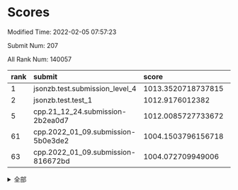# Scores

Modified Time: 2022-02-05 07:57:23

Submit Num: 207

All Rank Num: 140057

| rank |               submit               |       score        |       sigma        | pk_num |
| :--- | :--------------------------------- | :----------------- | :----------------- | :----- |
| 1    | jsonzb.test.submission_level_4     | 1013.3520718737815 | 0.790818181231576  | 2705   |
| 2    | jsonzb.test.test_1                 | 1012.9176012382    | 0.8077692253947338 | 2711   |
| 5    | cpp.21_12_24.submission-2b2ea0d7   | 1012.0085727733672 | 0.7681308648985259 | 2701   |
| 61   | cpp.2022_01_09.submission-5b0e3de2 | 1004.1503796156718 | 0.7098139014364381 | 2708   |
| 63   | cpp.2022_01_09.submission-816672bd | 1004.072709949006  | 0.7100512391378984 | 2703   |


<details>
<summary>全部</summary>

| rank |                 submit                 |       score        |       sigma        | pk_num |
| :--- | :------------------------------------- | :----------------- | :----------------- | :----- |
| 1    | jsonzb.test.submission_level_4         | 1013.3520718737815 | 0.790818181231576  | 2705   |
| 2    | jsonzb.test.test_1                     | 1012.9176012382    | 0.8077692253947338 | 2711   |
| 3    | gobigger.level_3.submission_level_3_2  | 1012.5681117922861 | 0.8119144291953505 | 2706   |
| 4    | gobigger.level_3.submission_level_3_0  | 1012.0855550810966 | 0.7900142662580092 | 2709   |
| 5    | cpp.21_12_24.submission-2b2ea0d7       | 1012.0085727733672 | 0.7681308648985259 | 2701   |
| 6    | gobigger.level_3.submission_level_3_39 | 1011.4134372532957 | 0.7761308510211457 | 2706   |
| 7    | gobigger.level_3.submission_level_3_11 | 1011.2480348898575 | 0.7559713544163041 | 2705   |
| 8    | gobigger.level_3.submission_level_3_24 | 1011.2163311027937 | 0.7726550704377403 | 2705   |
| 9    | gobigger.level_3.submission_level_3_26 | 1011.144615817826  | 0.7666170031553368 | 2706   |
| 10   | gobigger.level_3.submission_level_3_1  | 1011.0655442572289 | 0.7818539042051051 | 2707   |
| 11   | gobigger.level_3.submission_level_3_45 | 1011.0194049455934 | 0.764888942863539  | 2709   |
| 12   | gobigger.level_3.submission_level_3_21 | 1011.0021949590706 | 0.781311309156867  | 2705   |
| 13   | gobigger.level_3.submission_level_3_6  | 1010.8652499742014 | 0.7597211676684941 | 2702   |
| 14   | gobigger.level_3.submission_level_3_8  | 1010.6572963114063 | 0.7750727264899302 | 2709   |
| 15   | gobigger.level_3.submission_level_3_35 | 1010.5822686088809 | 0.7823657919748686 | 2708   |
| 16   | gobigger.level_3.submission_level_3_41 | 1010.4993313698499 | 0.756959443108384  | 2709   |
| 17   | gobigger.level_3.submission_level_3_47 | 1010.4065291624506 | 0.7598496980529629 | 2706   |
| 18   | gobigger.level_3.submission_level_3_34 | 1010.3564019119457 | 0.7460529292652494 | 2705   |
| 19   | gobigger.level_3.submission_level_3_43 | 1010.2632036250889 | 0.7691017610448001 | 2707   |
| 20   | gobigger.level_3.submission_level_3_40 | 1010.2588835286995 | 0.7638242955098934 | 2708   |
| 21   | gobigger.level_3.submission_level_3_16 | 1010.2114575861978 | 0.7594966687144615 | 2709   |
| 22   | gobigger.level_3.submission_level_3_14 | 1010.1556928441095 | 0.7670317222891311 | 2705   |
| 23   | gobigger.level_3.submission_level_3_20 | 1010.0749741768522 | 0.7686806905578837 | 2710   |
| 24   | gobigger.level_3.submission_level_3_13 | 1010.0037362051688 | 0.7533787967831649 | 2702   |
| 25   | gobigger.level_3.submission_level_3_4  | 1009.9709295953816 | 0.7521127390667173 | 2704   |
| 26   | gobigger.level_3.submission_level_3_23 | 1009.9654235467548 | 0.7645605038423064 | 2703   |
| 27   | gobigger.level_3.submission_level_3_31 | 1009.7542801211825 | 0.7622334146240354 | 2704   |
| 28   | gobigger.level_3.submission_level_3_15 | 1009.6936902465147 | 0.7553017501212868 | 2703   |
| 29   | gobigger.level_3.submission_level_3_18 | 1009.671734184275  | 0.7556700965568761 | 2708   |
| 30   | gobigger.level_3.submission_level_3_27 | 1009.611307409017  | 0.7445218321306712 | 2707   |
| 31   | gobigger.level_3.submission_level_3_5  | 1009.5624357178933 | 0.7411405366290602 | 2707   |
| 32   | gobigger.level_3.submission_level_3_3  | 1009.5360304173051 | 0.7396994194384651 | 2703   |
| 33   | gobigger.level_3.submission_level_3_48 | 1009.5303896581164 | 0.7337749779664253 | 2707   |
| 34   | gobigger.level_3.submission_level_3_32 | 1009.5228581555212 | 0.7588218344811222 | 2705   |
| 35   | gobigger.level_3.submission_level_3_46 | 1009.480556512003  | 0.7613294657230907 | 2708   |
| 36   | gobigger.level_3.submission_level_3_17 | 1009.4235337273101 | 0.7656938827345209 | 2708   |
| 37   | gobigger.level_3.submission_level_3_10 | 1009.4037778839098 | 0.7565170917431125 | 2702   |
| 38   | gobigger.level_3.submission_level_3_7  | 1009.3792856266903 | 0.7593940013883985 | 2708   |
| 39   | gobigger.level_3.submission_level_3_25 | 1009.3368645171347 | 0.7570991304539078 | 2712   |
| 40   | gobigger.level_3.submission_level_3_22 | 1009.3237593321775 | 0.7670530658492587 | 2704   |
| 41   | gobigger.level_3.submission_level_3_37 | 1009.3031121578289 | 0.7449210674805459 | 2706   |
| 42   | gobigger.level_3.submission_level_3_38 | 1009.2721121962911 | 0.7479407199314545 | 2714   |
| 43   | gobigger.level_3.submission_level_3_9  | 1009.237060524964  | 0.7460937743354897 | 2704   |
| 44   | gobigger.level_3.submission_level_3_12 | 1009.2337108744224 | 0.7569927420080356 | 2705   |
| 45   | gobigger.level_3.submission_level_3_36 | 1009.1970601517796 | 0.7565187174099026 | 2705   |
| 46   | gobigger.level_3.submission_level_3_44 | 1009.0933443637329 | 0.7730333432991908 | 2702   |
| 47   | gobigger.level_3.submission_level_3_19 | 1009.0698539212594 | 0.7247484576285225 | 2701   |
| 48   | gobigger.level_3.submission_level_3_42 | 1008.9105403333084 | 0.749310454848735  | 2708   |
| 49   | gobigger.level_3.submission_level_3_29 | 1008.8567564884783 | 0.7485613564580016 | 2706   |
| 50   | gobigger.level_3.submission_level_3_30 | 1008.7719903060153 | 0.7638973973468439 | 2706   |
| 51   | gobigger.level_3.submission_level_3_33 | 1008.7328223129584 | 0.7420953901562559 | 2712   |
| 52   | gobigger.level_3.submission_level_3_49 | 1008.3561078695981 | 0.7303070699806666 | 2710   |
| 53   | gobigger.level_3.submission_level_3_28 | 1008.0090463247687 | 0.7363756869946875 | 2708   |
| 54   | gobigger.level_1.submission_level_1_16 | 1005.3849827102861 | 0.7213119722349611 | 2705   |
| 55   | gobigger.level_1.submission_level_1_34 | 1005.1543424105278 | 0.7162680514408446 | 2708   |
| 56   | gobigger.level_1.submission_level_1_15 | 1004.9253369870149 | 0.7212943821739216 | 2709   |
| 57   | gobigger.level_1.submission_level_1_26 | 1004.698593231939  | 0.7227761748425663 | 2711   |
| 58   | gobigger.level_1.submission_level_1_12 | 1004.3898748956751 | 0.7177745052136496 | 2709   |
| 59   | gobigger.level_1.submission_level_1_43 | 1004.2733374369116 | 0.7273164559754296 | 2709   |
| 60   | gobigger.level_1.submission_level_1_1  | 1004.2204526347919 | 0.7313659243046652 | 2705   |
| 61   | cpp.2022_01_09.submission-5b0e3de2     | 1004.1503796156718 | 0.7098139014364381 | 2708   |
| 62   | gobigger.level_1.submission_level_1_47 | 1004.1383389908308 | 0.7225700227496097 | 2707   |
| 63   | cpp.2022_01_09.submission-816672bd     | 1004.072709949006  | 0.7100512391378984 | 2703   |
| 64   | gobigger.level_1.submission_level_1_41 | 1003.9771555777118 | 0.724171001677867  | 2708   |
| 65   | gobigger.level_1.submission_level_1_28 | 1003.7872673844645 | 0.7246980778435985 | 2705   |
| 66   | gobigger.level_1.submission_level_1_42 | 1003.7525027881675 | 0.7136683220324467 | 2706   |
| 67   | gobigger.level_1.submission_level_1_35 | 1003.6658124121909 | 0.7254336481287672 | 2707   |
| 68   | gobigger.level_1.submission_level_1_39 | 1003.6553693514708 | 0.7162099301541976 | 2705   |
| 69   | gobigger.level_1.submission_level_1_21 | 1003.6297838653315 | 0.7108331176933939 | 2704   |
| 70   | gobigger.level_1.submission_level_1_25 | 1003.5843594410936 | 0.7177508251841056 | 2708   |
| 71   | gobigger.level_1.submission_level_1_13 | 1003.5360969719311 | 0.7282692323664278 | 2712   |
| 72   | gobigger.level_1.submission_level_1_36 | 1003.4765759298858 | 0.7178404608232811 | 2706   |
| 73   | gobigger.level_1.submission_level_1_5  | 1003.4212971465923 | 0.7170398823755735 | 2703   |
| 74   | gobigger.level_1.submission_level_1_32 | 1003.4186418224449 | 0.7177482352900734 | 2705   |
| 75   | gobigger.level_1.submission_level_1_10 | 1003.3801468512875 | 0.7068313901636161 | 2707   |
| 76   | gobigger.level_1.submission_level_1_45 | 1003.3374359621777 | 0.7147593408738571 | 2705   |
| 77   | gobigger.level_1.submission_level_1_9  | 1003.2545507192174 | 0.7076040009253393 | 2706   |
| 78   | gobigger.level_1.submission_level_1_49 | 1003.2211899364054 | 0.7260048460111491 | 2708   |
| 79   | gobigger.level_1.submission_level_1_18 | 1003.2189857594916 | 0.7194106539949896 | 2707   |
| 80   | gobigger.level_1.submission_level_1_44 | 1003.1391730114419 | 0.7169484954888364 | 2704   |
| 81   | gobigger.level_1.submission_level_1_17 | 1003.1259246959221 | 0.7084815337186381 | 2704   |
| 82   | gobigger.level_1.submission_level_1_23 | 1003.1218810336479 | 0.7116327610339559 | 2711   |
| 83   | gobigger.level_1.submission_level_1_22 | 1003.1168386322554 | 0.7103704430247447 | 2705   |
| 84   | gobigger.level_1.submission_level_1_20 | 1003.1024287547933 | 0.7200207990205243 | 2706   |
| 85   | gobigger.level_1.submission_level_1_11 | 1003.0696332485338 | 0.720483710251312  | 2708   |
| 86   | gobigger.level_1.submission_level_1_24 | 1003.0126872318115 | 0.7214486138161279 | 2707   |
| 87   | gobigger.level_1.submission_level_1_27 | 1002.951519669118  | 0.7180868974344307 | 2704   |
| 88   | gobigger.level_1.submission_level_1_2  | 1002.9373950291625 | 0.709714211614763  | 2706   |
| 89   | gobigger.level_1.submission_level_1_40 | 1002.779359004277  | 0.7226867861000974 | 2705   |
| 90   | gobigger.level_1.submission_level_1_7  | 1002.7449044023731 | 0.7063622593517724 | 2705   |
| 91   | gobigger.level_1.submission_level_1_31 | 1002.7399655398251 | 0.7112921509484763 | 2708   |
| 92   | gobigger.level_1.submission_level_1_30 | 1002.6013780203286 | 0.717799914175294  | 2696   |
| 93   | gobigger.level_1.submission_level_1_4  | 1002.5161699020941 | 0.7159697147905636 | 2703   |
| 94   | gobigger.level_1.submission_level_1_46 | 1002.4663979495465 | 0.7195087104684639 | 2703   |
| 95   | gobigger.level_1.submission_level_1_48 | 1002.448318402415  | 0.7046091853685108 | 2703   |
| 96   | gobigger.level_1.submission_level_1_0  | 1002.44071740101   | 0.7113248699181519 | 2707   |
| 97   | gobigger.level_1.submission_level_1_3  | 1002.3156679932299 | 0.7144648606734557 | 2707   |
| 98   | gobigger.level_1.submission_level_1_19 | 1002.3051062324986 | 0.71075795373855   | 2708   |
| 99   | gobigger.level_1.submission_level_1_29 | 1002.3040063865739 | 0.71444812980901   | 2708   |
| 100  | gobigger.level_1.submission_level_1_37 | 1002.2947783925667 | 0.7201470841395002 | 2704   |
| 101  | gobigger.level_1.submission_level_1_33 | 1002.2143015020631 | 0.7160555337695872 | 2706   |
| 102  | gobigger.level_1.submission_level_1_6  | 1002.2073533646536 | 0.7165416602428769 | 2707   |
| 103  | gobigger.level_1.submission_level_1_8  | 1002.1812828453697 | 0.7123959061520515 | 2704   |
| 104  | gobigger.level_1.submission_level_1_14 | 1002.0256203110441 | 0.7124122967186809 | 2707   |
| 105  | gobigger.level_1.submission_level_1_38 | 1001.3950676340644 | 0.7241727208892167 | 2709   |
| 106  | gobigger.random.submission_random_23   | 997.5248721585765  | 0.7051145465535972 | 2707   |
| 107  | gobigger.random.submission_random_9    | 997.3443858833859  | 0.7122115600455097 | 2708   |
| 108  | gobigger.random.submission_random_31   | 997.2302053271114  | 0.7068965522524071 | 2703   |
| 109  | gobigger.random.submission_random_47   | 997.198548492628   | 0.7161652175592294 | 2703   |
| 110  | gobigger.random.submission_random_16   | 996.9591519962399  | 0.7128742079496515 | 2705   |
| 111  | gobigger.random.submission_random_19   | 996.8989133091064  | 0.7113437317774282 | 2704   |
| 112  | gobigger.random.submission_random_1    | 996.8280137534139  | 0.7219728691149812 | 2702   |
| 113  | gobigger.random.submission_random_15   | 996.7659441524961  | 0.715166557808054  | 2707   |
| 114  | gobigger.random.submission_random_48   | 996.7147043901548  | 0.7063530157282554 | 2707   |
| 115  | gobigger.random.submission_random_21   | 996.6803771822013  | 0.7004727940495813 | 2708   |
| 116  | gobigger.random.submission_random_5    | 996.5714555395177  | 0.70135506865617   | 2703   |
| 117  | gobigger.random.submission_random_43   | 996.5541687799374  | 0.7033001517540526 | 2706   |
| 118  | gobigger.random.submission_random_30   | 996.4826991337134  | 0.7002582836969674 | 2703   |
| 119  | gobigger.random.submission_random_14   | 996.4195665226596  | 0.7103384751651461 | 2710   |
| 120  | gobigger.random.submission_random_38   | 996.3777934224231  | 0.7112260062735632 | 2708   |
| 121  | gobigger.random.submission_random_12   | 996.2149259257626  | 0.6903696420776375 | 2700   |
| 122  | gobigger.random.submission_random_20   | 996.1679627811358  | 0.717654054847511  | 2705   |
| 123  | gobigger.random.submission_random_40   | 996.1615497709078  | 0.7134427718705055 | 2702   |
| 124  | gobigger.random.submission_random_45   | 996.1411937769511  | 0.7061800647667777 | 2704   |
| 125  | gobigger.random.submission_random_7    | 996.1379841854465  | 0.7116974178934132 | 2704   |
| 126  | gobigger.random.submission_random_37   | 996.0903070474512  | 0.7086131903040493 | 2705   |
| 127  | gobigger.random.submission_random_11   | 996.0428952979984  | 0.7299168116923141 | 2707   |
| 128  | gobigger.random.submission_random_10   | 995.9987966968765  | 0.7153201298953625 | 2706   |
| 129  | gobigger.random.submission_random_32   | 995.9409943345379  | 0.703393786570385  | 2703   |
| 130  | gobigger.random.submission_random_27   | 995.9311273312204  | 0.7183074382751462 | 2706   |
| 131  | gobigger.random.submission_random_46   | 995.8742343197484  | 0.7130017666548614 | 2704   |
| 132  | gobigger.random.submission_random_41   | 995.8732950291015  | 0.7127718462676889 | 2705   |
| 133  | gobigger.random.submission_random_36   | 995.7990670371722  | 0.7362328642452165 | 2704   |
| 134  | gobigger.random.submission_random_44   | 995.7791017551963  | 0.7086132313631888 | 2710   |
| 135  | gobigger.random.submission_random_18   | 995.7515958282617  | 0.7109860671127946 | 2708   |
| 136  | gobigger.random.submission_random_24   | 995.7320216347334  | 0.6946066033321723 | 2705   |
| 137  | gobigger.random.submission_random_2    | 995.7185675860259  | 0.7154315934782437 | 2700   |
| 138  | gobigger.random.submission_random_49   | 995.6530949755752  | 0.7184202496970962 | 2708   |
| 139  | gobigger.random.submission_random_28   | 995.644670135408   | 0.7074375257447826 | 2709   |
| 140  | gobigger.random.submission_random_4    | 995.6236113991071  | 0.7219624653418966 | 2712   |
| 141  | gobigger.random.submission_random_3    | 995.5892590470248  | 0.7047850475621041 | 2711   |
| 142  | gobigger.random.submission_random_29   | 995.5705258280046  | 0.7168715564650516 | 2709   |
| 143  | gobigger.random.submission_random_6    | 995.4808828372301  | 0.7119177642289438 | 2706   |
| 144  | gobigger.random.submission_random_17   | 995.478034893332   | 0.715716605547713  | 2708   |
| 145  | gobigger.random.submission_random_13   | 995.453267770634   | 0.6993641979276679 | 2713   |
| 146  | gobigger.random.submission_random_33   | 995.4417348669248  | 0.707170829978342  | 2704   |
| 147  | gobigger.random.submission_random_35   | 995.345879955398   | 0.71691638618985   | 2706   |
| 148  | gobigger.random.submission_random_42   | 995.3412857450687  | 0.7111313939474815 | 2710   |
| 149  | gobigger.random.submission_random_25   | 995.2948278185291  | 0.7142485268193067 | 2710   |
| 150  | gobigger.random.submission_random_34   | 995.2775737759266  | 0.7220144848505409 | 2706   |
| 151  | gobigger.random.submission_random_39   | 995.212015853444   | 0.7125887661198127 | 2708   |
| 152  | gobigger.random.submission_random_22   | 995.1728597985995  | 0.7078172343294147 | 2709   |
| 153  | gobigger.random.submission_random_26   | 994.9507928516762  | 0.7051179741724625 | 2710   |
| 154  | gobigger.random.submission_random_8    | 994.8478443646866  | 0.7175662198726738 | 2708   |
| 155  | gobigger.random.submission_random_0    | 993.9685563371204  | 0.717610247928882  | 2709   |
| 156  | gobigger.level_2.submission_level_2_20 | 993.8804482032789  | 0.7357858714125217 | 2704   |
| 157  | gobigger.level_2.submission_level_2_37 | 993.7935714586595  | 0.7373262007542721 | 2709   |
| 158  | gobigger.level_2.submission_level_2_14 | 993.728838096758   | 0.7439998676608109 | 2706   |
| 159  | gobigger.level_2.submission_level_2_22 | 993.681182821049   | 0.7257481429215472 | 2709   |
| 160  | gobigger.level_2.submission_level_2_12 | 993.6354066980097  | 0.7251902382610882 | 2710   |
| 161  | gobigger.level_2.submission_level_2_47 | 993.3453149334339  | 0.7492538484130703 | 2710   |
| 162  | gobigger.level_2.submission_level_2_34 | 993.2476958735286  | 0.725102556491436  | 2709   |
| 163  | gobigger.level_2.submission_level_2_33 | 993.1704513137006  | 0.7438150470570246 | 2711   |
| 164  | gobigger.level_2.submission_level_2_8  | 993.1358223979861  | 0.7337025742708849 | 2705   |
| 165  | gobigger.level_2.submission_level_2_36 | 992.908350562902   | 0.73926773304826   | 2712   |
| 166  | gobigger.level_2.submission_level_2_23 | 992.8542785750991  | 0.7372179567715798 | 2711   |
| 167  | gobigger.level_2.submission_level_2_27 | 992.6962158145122  | 0.7373297392315022 | 2702   |
| 168  | gobigger.level_2.submission_level_2_44 | 992.6586547160896  | 0.7452328628639842 | 2705   |
| 169  | gobigger.level_2.submission_level_2_3  | 992.6372638373019  | 0.7384215508309657 | 2707   |
| 170  | gobigger.level_2.submission_level_2_38 | 992.6359649052348  | 0.7576064774715244 | 2704   |
| 171  | gobigger.level_2.submission_level_2_30 | 992.6085486986098  | 0.7279885337766675 | 2704   |
| 172  | gobigger.level_2.submission_level_2_21 | 992.574965114102   | 0.7380031208990969 | 2708   |
| 173  | gobigger.level_2.submission_level_2_42 | 992.5097423378536  | 0.754134134646965  | 2707   |
| 174  | gobigger.level_2.submission_level_2_31 | 992.4192391130546  | 0.7354654785061839 | 2707   |
| 175  | gobigger.level_2.submission_level_2_15 | 992.2247470752562  | 0.7342802634436603 | 2706   |
| 176  | gobigger.level_2.submission_level_2_7  | 992.1902073309054  | 0.7492706294990378 | 2701   |
| 177  | gobigger.level_2.submission_level_2_40 | 992.1858731713443  | 0.7320374222999754 | 2704   |
| 178  | gobigger.level_2.submission_level_2_19 | 992.1739189467448  | 0.7338317562363401 | 2709   |
| 179  | gobigger.level_2.submission_level_2_48 | 992.1692437557488  | 0.7550792941357304 | 2705   |
| 180  | gobigger.level_2.submission_level_2_26 | 992.1125623113945  | 0.7493588650612557 | 2713   |
| 181  | gobigger.level_2.submission_level_2_9  | 992.0876282931197  | 0.7543329356892347 | 2704   |
| 182  | gobigger.level_2.submission_level_2_25 | 992.0676633614343  | 0.7302571237378143 | 2709   |
| 183  | gobigger.level_2.submission_level_2_43 | 992.0275971270632  | 0.7434251652513166 | 2706   |
| 184  | gobigger.level_2.submission_level_2_35 | 991.9675909257877  | 0.7306327727179184 | 2706   |
| 185  | gobigger.level_2.submission_level_2_4  | 991.8920618328083  | 0.7457549813523163 | 2708   |
| 186  | gobigger.level_2.submission_level_2_46 | 991.8368147545461  | 0.7391653553065103 | 2706   |
| 187  | gobigger.level_2.submission_level_2_49 | 991.8267138803302  | 0.7433142244240202 | 2707   |
| 188  | gobigger.level_2.submission_level_2_0  | 991.7513150026871  | 0.7572399605827796 | 2700   |
| 189  | gobigger.level_2.submission_level_2_13 | 991.6806277753053  | 0.733225758810487  | 2707   |
| 190  | gobigger.level_2.submission_level_2_32 | 991.5197220354131  | 0.753635675937594  | 2707   |
| 191  | gobigger.level_2.submission_level_2_1  | 991.4727340879759  | 0.7363540490618388 | 2707   |
| 192  | gobigger.level_2.submission_level_2_2  | 991.435042428749   | 0.7451300096909002 | 2704   |
| 193  | gobigger.level_2.submission_level_2_17 | 991.4039075880299  | 0.744657941119919  | 2705   |
| 194  | gobigger.level_2.submission_level_2_45 | 991.284849647989   | 0.757381906443921  | 2706   |
| 195  | gobigger.level_2.submission_level_2_18 | 991.2590951289546  | 0.7531899679323806 | 2710   |
| 196  | gobigger.level_2.submission_level_2_6  | 991.2493886651835  | 0.7418770102982396 | 2711   |
| 197  | gobigger.level_2.submission_level_2_39 | 991.1760740930927  | 0.7330819496527864 | 2705   |
| 198  | gobigger.level_2.submission_level_2_16 | 991.0250268589788  | 0.7673028663002384 | 2707   |
| 199  | gobigger.level_2.submission_level_2_11 | 990.9463465431743  | 0.7709828844697288 | 2709   |
| 200  | gobigger.level_2.submission_level_2_5  | 990.8776598574808  | 0.7563328042401668 | 2703   |
| 201  | gobigger.level_2.submission_level_2_10 | 990.8639950559743  | 0.7450705601553536 | 2705   |
| 202  | gobigger.level_2.submission_level_2_29 | 990.4663918459864  | 0.7660339843649588 | 2709   |
| 203  | gobigger.level_2.submission_level_2_24 | 990.3744201672154  | 0.772705318534449  | 2709   |
| 204  | gobigger.level_2.submission_level_2_28 | 989.9246671999042  | 0.7665934673513269 | 2709   |
| 205  | gobigger.level_2.submission_level_2_41 | 989.3658623243507  | 0.7919288292418681 | 2707   |
| 206  | gobigger.none.submission_none_0        | 977.1676704173439  | 1.415118693945414  | 2702   |
| 207  | gobigger.none.submission_none_1        | 975.5352085929385  | 1.5036890755561296 | 2711   |

</details>